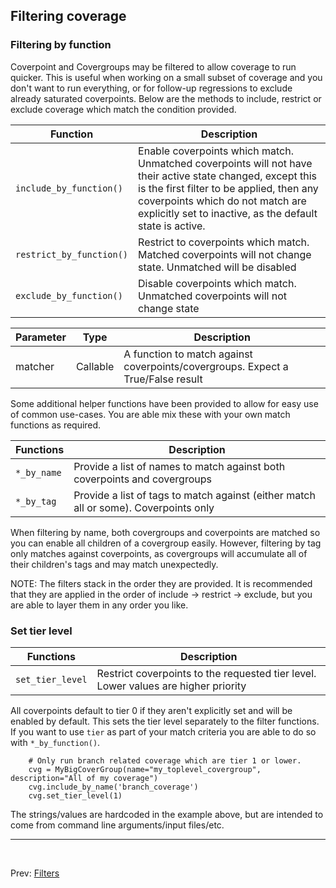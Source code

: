
<!--
  ~ SPDX-License-Identifier: MIT
  ~ Copyright (c) 2023-2024 Vypercore. All Rights Reserved
  -->

## Filtering coverage

### Filtering by function

Coverpoint and Covergroups may be filtered to allow coverage to run quicker. This is useful when working on a small subset of coverage and you don't want to run everything, or for follow-up regressions to exclude already saturated coverpoints. Below are the methods to include, restrict or exclude coverage which match the condition provided.

| Function  | Description |
|---|---|
| `include_by_function()` | Enable coverpoints which match. Unmatched coverpoints will not have their active state changed, except this is the first filter to be applied, then any coverpoints which do not match are explicitly set to inactive, as the default state is active. |
| `restrict_by_function()` | Restrict to coverpoints which match. Matched coverpoints will not change state. Unmatched will be disabled |
| `exclude_by_function()` |  Disable coverpoints which match. Unmatched coverpoints will not change state |

| Parameter | Type | Description |
| --- | --- | ---|
| matcher | Callable | A function to match against coverpoints/covergroups. Expect a True/False result |

Some additional helper functions have been provided to allow for easy use of common use-cases. You are able mix these with your own match functions as required.

| Functions | Description |
|---|---|
| `*_by_name` | Provide a list of names to match against both coverpoints and covergroups|
| `*_by_tag` | Provide a list of tags to match against (either match all or some). Coverpoints only|

When filtering by name, both covergroups and coverpoints are matched so you can enable all children of a covergroup easily. However, filtering by tag only matches against coverpoints, as covergroups will accumulate all of their children's tags and may match unexpectedly.

NOTE: The filters stack in the order they are provided. It is recommended that they are applied in the order of include -> restrict -> exclude, but you are able to layer them in any order you like.

### Set tier level

| Functions | Description |
|---|---|
| `set_tier_level` | Restrict coverpoints to the requested tier level. Lower values are higher priority |

All coverpoints default to tier 0 if they aren't explicitly set and will be enabled by default. This sets the tier level separately to the filter functions. If you want to use `tier` as part of your match criteria you are able to do so with `*_by_function()`.


```
    # Only run branch related coverage which are tier 1 or lower.
    cvg = MyBigCoverGroup(name="my_toplevel_covergroup", description="All of my coverage")
    cvg.include_by_name('branch_coverage')
    cvg.set_tier_level(1)
```
The strings/values are hardcoded in the example above, but are intended to come from command line arguments/input files/etc.

---
<br>

Prev: [Filters](filters.md)
